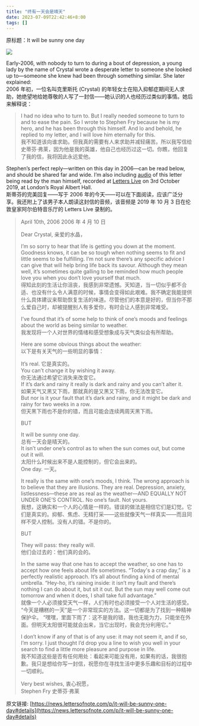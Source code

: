 ```yaml
---
title: "终有一天会是晴天"
date: 2023-07-09T22:42:46+8:00
tags: []
---
```

原标题：It will be sunny one day

![](https://substackcdn.com/image/fetch/w_1456,c_limit,f_auto,q_auto:good,fl_progressive:steep/https%3A%2F%2Fbucketeer-e05bbc84-baa3-437e-9518-adb32be77984.s3.amazonaws.com%2Fpublic%2Fimages%2F3606afd7-7b6a-4395-bf90-b19af97ebe47_724x483.jpeg)

Early-2006, with nobody to turn to during a bout of depression, a young lady by the name of Crystal wrote a desperate letter to someone she looked up to—someone she knew had been through something similar. She later explained:  
2006 年初，一位名叫克里斯托 (Crystal) 的年轻女士在陷入抑郁症期间无人求助，她绝望地给她尊敬的人写了一封信——她认识的人也经历过类似的事情。她后来解释说：

> I had no idea who to turn to. But I really needed someone to turn to and to ease the pain. So I wrote to Stephen Fry because he is my hero, and he has been through this himself. And lo and behold, he replied to my letter, and I will love him eternally for this.  
> 我不知道该向谁求助。但我真的需要有人来求助并减轻痛苦。所以我写信给史蒂芬·弗莱，因为他是我的英雄，他自己也经历过这一切。你瞧，他回复了我的信，我将因此永远爱他。

Stephen’s perfect reply—written on this day in 2006—can be read below, and should be shared far and wide. I’m also including [audio](https://news.lettersofnote.com/p/it-will-be-sunny-one-day) of this letter being read by the man himself, recorded at [Letters Live](https://letterslive.com/) on 3rd October 2019, at London’s Royal Albert Hall.  
斯蒂芬的完美回复——写于 2006 年的今天——可以在下面阅读，应该广泛分享。我还附上了该男子本人朗读这封信的音频，该音频是 2019 年 10 月 3 日在伦敦皇家阿尔伯特音乐厅的 Letters Live 录制的。

> April 10th, 2006 2006 年 4 月 10 日
> 
> Dear Crystal, 亲爱的水晶，
> 
> I’m so sorry to hear that life is getting you down at the moment. Goodness knows, it can be so tough when nothing seems to fit and little seems to be fulfilling. I’m not sure there’s any specific advice I can give that will help bring life back its savour. Although they mean well, it’s sometimes quite galling to be reminded how much people love you when you don’t love yourself that much.   
> 得知此刻的生活让你沮丧，我感到非常遗憾。天知道，当一切似乎都不合适、也没有什么令人满意的时候，事情会变得如此艰难。我不确定我能提供什么具体建议来帮助恢复生活的味道。尽管他们的本意是好的，但当你不那么爱自己时，却被提醒别人有多爱你，有时会让人感到非常难受。
> 
> I’ve found that it’s of some help to think of one’s moods and feelings about the world as being similar to weather.  
> 我发现将一个人对世界的情绪和感受想象成与天气类似会有所帮助。
> 
> Here are some obvious things about the weather:  
> 以下是有关天气的一些明显的事情：
> 
> It’s real. 它是真实的。  
> You can’t change it by wishing it away.   
> 你无法通过希望它消失来改变它。  
> If it’s dark and rainy it really is dark and rainy and you can’t alter it.   
> 如果天气又黑又下雨，那就真的是又黑又下雨，你无法改变它。  
> But nor is it your fault that it’s dark and rainy, and it might be dark and rainy for two weeks in a row.  
> 但天黑下雨也不是你的错，而且可能会连续两周天黑下雨。
> 
> BUT
> 
> It will be sunny one day.  
> 总有一天会是晴天的。  
> It isn’t under one’s control as to when the sun comes out, but come out it will.   
> 太阳什么时候出来不是人能控制的，但它会出来的。  
> One day. 一天。
> 
> It really is the same with one’s moods, I think. The wrong approach is to believe that they are illusions. They are real. Depression, anxiety, listlessness—these are as real as the weather—AND EQUALLY NOT UNDER ONE’S CONTROL. No one’s fault. Not yours.  
> 我想，这确实和一个人的心情是一样的。错误的做法是相信它们是幻觉。它们是真实的。抑郁、焦虑、无精打采——这些就像天气一样真实——而且同样不受人控制。没有人的错。不是你的。
> 
> BUT 
> 
> They will pass: they really will.  
> 他们会过去的：他们真的会的。
> 
> In the same way that one has to accept the weather, so one has to accept how one feels about life sometimes. “Today's a crap day,” is a perfectly realistic approach. It’s all about finding a kind of mental umbrella. “Hey-ho, it’s raining inside: it isn’t my fault and there’s nothing I can do about it, but sit it out. But the sun may well come out tomorrow and when it does, I shall take full advantage.”  
> 就像一个人必须接受天气一样，人们有时也必须接受一个人对生活的感受。 “今天是糟糕的一天”是一个非常现实的方法。这一切都是为了找到一种精神保护伞。 “嘿嘿，里面下雨了：这不是我的错，我也无能为力，只能坐在外面。但明天太阳很可能就会出来，当它出现时，我会充分利用它。”
> 
> I don’t know if any of that is of any use: it may not seem it, and if so, I’m sorry. I just thought I’d drop you a line to wish you well in your search to find a little more pleasure and purpose in life.   
> 我不知道这些是否有任何用处：看起来可能没有用，如果有的话，我很抱歉。我只是想给你写一封信，祝愿你在寻找生活中更多乐趣和目标的过程中一切顺利。
> 
> Very best wishes, 衷心祝愿，  
> Stephen Fry 史蒂芬·弗莱

原文链接: [https://news.lettersofnote.com/p/it-will-be-sunny-one-day#details](https://news.lettersofnote.com/p/it-will-be-sunny-one-day#details) 